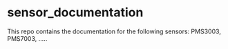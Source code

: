 # sensor_documentation
This repo contains the documentation for the following sensors: PMS3003, PMS7003, .....
